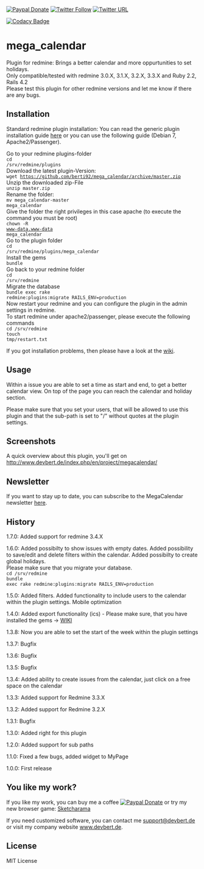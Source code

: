 [![Paypal Donate](https://img.shields.io/badge/Paypal-donate-blue.svg)](https://www.paypal.com/cgi-bin/webscr?cmd=_donations&business=simplyanamedude@gmail.com&lc=GB&item_name=Andreas%20Treubert&no_note=0&currency_code=EUR&bn=PP-DonationsBF:btn_donate_LG.gif:NonHostedGuest)
[![Twitter Follow](https://img.shields.io/badge/follow-twitter-blue.svg)](https://twitter.com/AppDevbert)
[![Twitter URL](https://img.shields.io/twitter/url/http/shields.io.svg?style=social&maxAge=2592000?style=flat-square)](https://twitter.com/intent/tweet?button_hashtag=MegaCalendar)

[![Codacy Badge](https://api.codacy.com/project/badge/Grade/1e9f23bef62d487bb634bd26f05a7d7e)](https://www.codacy.com/app/simplyanamedude/mega_calendar?utm_source=github.com&amp;utm_medium=referral&amp;utm_content=berti92/mega_calendar&amp;utm_campaign=Badge_Grade)

<h1>mega_calendar</h1>

Plugin for redmine: Brings a better calendar and more oppurtunities to set holidays.<br/>
Only compatible/tested with redmine 3.0.X, 3.1.X, 3.2.X, 3.3.X and Ruby 2.2, Rails 4.2<br/>
Please test this plugin for other redmine versions and let me know if there are any bugs.<br/>

<h2>Installation</h2>

Standard redmine plugin installation: You can read the generic plugin installation guide <a href="http://www.redmine.org/projects/redmine/wiki/Plugins" target="_blank">here</a> or you can use the following guide (Debian 7, Apache2/Passenger).

Go to your redmine plugins-folder<br>
<code>cd /srv/redmine/plugins</code><br>
Download the latest plugin-Version:<br>
<code>wget https://github.com/berti92/mega_calendar/archive/master.zip</code><br>
Unzip the downloaded zip-File<br>
<code>unzip master.zip</code><br>
Rename the folder:<br>
<code>mv mega_calendar-master mega_calendar</code><br>
Give the folder the right privileges in this case apache (to execute the command you must be root)<br>
<code>chown -R www-data.www-data mega_calendar</code><br>
Go to the plugin folder<br>
<code>cd /srv/redmine/plugins/mega_calendar</code><br>
Install the gems<br>
<code>bundle</code><br>
Go back to your redmine folder<br>
<code>cd /srv/redmine</code><br>
Migrate the database<br>
<code>bundle exec rake redmine:plugins:migrate RAILS_ENV=production</code><br>
Now restart your redmine and you can configure the plugin in the admin settings in redmine.<br>
To start redmine under apache2/passenger, please execute the following commands <br>
<code>cd /srv/redmine</code><br>
<code>touch tmp/restart.txt</code>

If you got installation problems, then please have a look at the [wiki](https://github.com/berti92/mega_calendar/wiki/FAQ).

<h2>Usage</h2>

Within a issue you are able to set a time as start and end, to get a better calendar view. On top of the page you can reach the calendar and holiday section.

Please make sure that you set your users, that will be allowed to use this plugin and that the sub-path is set to "/" without quotes at the plugin settings.

<h2>Screenshots</h2>

A quick overview about this plugin, you'll get on <a href="http://www.devbert.de/index.php/en/project/megacalendar/">http://www.devbert.de/index.php/en/project/megacalendar/</a>

<h2>Newsletter</h2>

If you want to stay up to date, you can subscribe to the MegaCalendar newsletter <a href="https://devbert.us15.list-manage.com/subscribe?u=ce1f4237d49c936e451ef9e82&id=7fa4fd4275">here</a>.

<h2>History</h2>

1.7.0: Added support for redmine 3.4.X

1.6.0: Added possibilty to show issues with empty dates. Added possibility to save/edit and delete filters within the calendar. Added possibilty to create global holidays.<br> Please make sure that you migrate your database.<br>
<code>cd /srv/redmine</code><br>
<code>bundle exec rake redmine:plugins:migrate RAILS_ENV=production</code>

1.5.0: Added filters. Added functionality to include users to the calendar within the plugin settings. Mobile optimization 

1.4.0: Added export functionality (ics) - Please make sure, that you have installed the gems -> <a href="https://github.com/berti92/mega_calendar/wiki/Installation">WIKI</a>

1.3.8: Now you are able to set the start of the week within the plugin settings

1.3.7: Bugfix

1.3.6: Bugfix

1.3.5: Bugfix

1.3.4: Added ability to create issues from the calendar, just click on a free space on the calendar

1.3.3: Added support for Redmine 3.3.X

1.3.2: Added support for Redmine 3.2.X

1.3.1: Bugfix

1.3.0: Added right for this plugin

1.2.0: Added support for sub paths

1.1.0: Fixed a few bugs, added widget to MyPage

1.0.0: First release

<h2>You like my work?</h2>

If you like my work, you can buy me a coffee [![Paypal Donate](https://img.shields.io/badge/Paypal-donate-blue.svg)](https://www.paypal.com/cgi-bin/webscr?cmd=_donations&business=simplyanamedude@gmail.com&lc=GB&item_name=Andreas%20Treubert&no_note=0&currency_code=EUR&bn=PP-DonationsBF:btn_donate_LG.gif:NonHostedGuest) or try my new browser game:
<a href="http://sketcharama.com/">Sketcharama</a> 

If you need customized software, you can contact me <a href="mailto:support@devbert.de">support@devbert.de</a> or visit my company website <a href="http://www.devbert.de">www.devbert.de</a>.

<h2>License</h2>

MIT License
